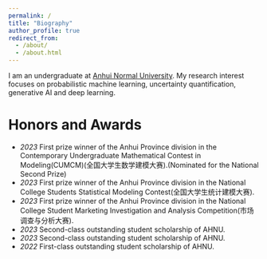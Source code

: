 ```yaml
---
permalink: /
title: "Biography"
author_profile: true
redirect_from: 
  - /about/
  - /about.html
---
```


<!-- I am an undergraduate at [Anhui Normal University](https://www.ahnu.edu.cn/) and a pre-graduate student at [Hefei University of Technology](https://www.hfut.edu.cn/). My research interest focuses on probabilistic machine learning, uncertainty quantification, generative AI and deep learning. -->

I am an undergraduate at [Anhui Normal University](https://www.ahnu.edu.cn/). My research interest focuses on probabilistic machine learning, uncertainty quantification, generative AI and deep learning.

<!-- There are some of [mathematical notes](https://github.com/Lollins7/VSCode/tree/main/LaTeX/Notes) I took during my undergraduates studies to practice to use LaTeX. Meanwhile, I was writing a [note](https://zhuanlan.zhihu.com/p/699377272) recently about probabilistic machine learning. -->

Honors and Awards
======
- *2023* First prize winner of the Anhui Province division in the Contemporary Undergraduate Mathematical Contest in Modeling(CUMCM)(全国大学生数学建模大赛).(Nominated for the National Second Prize)
- *2023* First prize winner of the Anhui Province division in the National College Students Statistical Modeling Contest(全国大学生统计建模大赛).
- *2023* First prize winner of the Anhui Province division in the National College Student Marketing Investigation and Analysis Competition(市场调查与分析大赛).
- *2023* Second-class outstanding student scholarship of AHNU.
- *2023* Second-class outstanding student scholarship of AHNU.
- *2022* First-class outstanding student scholarship of AHNU.
